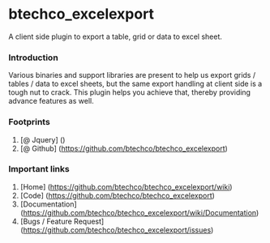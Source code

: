 btechco_excelexport
======================
A client side plugin to export a table, grid or data to excel sheet.

### Introduction
Various binaries and support libraries are present to help us export grids / tables / data to excel sheets, but the same export handling at client side is a tough nut to crack. This plugin helps you achieve that, thereby providing advance features as well.

### Footprints
1. [@ Jquery] ()
2. [@ Github] (https://github.com/btechco/btechco_excelexport)

### Important links
1. [Home] (https://github.com/btechco/btechco_excelexport/wiki)
2. [Code] (https://github.com/btechco/btechco_excelexport)
2. [Documentation] (https://github.com/btechco/btechco_excelexport/wiki/Documentation)
2. [Bugs / Feature Request] (https://github.com/btechco/btechco_excelexport/issues)
